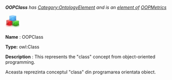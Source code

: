 ___OOPClass__ 
 has
 [Category:OntologyElement](../../Category/OntologyElement "Category:OntologyElement") 
 and is an
 [element of](../../Property/ElementOf "Property:ElementOf") 
[OOPMetrics](../../Submissions/OOPMetrics "Submissions:OOPMetrics")_




  





[![Class](../public/images/thumb/2/27/Class.gif/45px-Class.gif)](../../Image/Class.gif "Class")


__Name__ 
 : OOPClass
 



__Type:__ 
 owl:Class
 



__Description__ 
 : This represents the "class" concept from object-oriented programming.
 



  





 Aceasta reprezinta conceptul "clasa" din programarea orientata obiect.